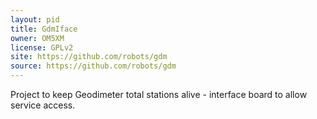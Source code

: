 ```yaml
---
layout: pid
title: GdmIface
owner: OM5XM
license: GPLv2
site: https://github.com/robots/gdm
source: https://github.com/robots/gdm
---
```

Project to keep Geodimeter total stations alive - interface board to allow service access.
